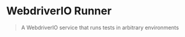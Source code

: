 WebdriverIO Runner
==================

> A WebdriverIO service that runs tests in arbitrary environments
